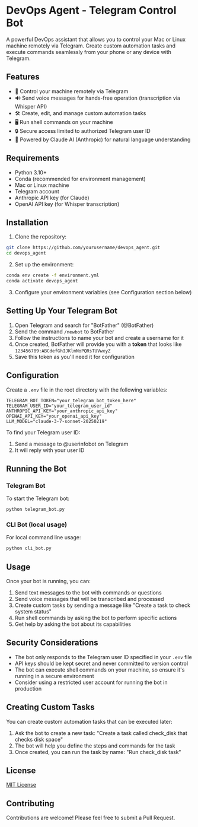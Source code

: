 # DevOps Agent - Telegram Control Bot

A powerful DevOps assistant that allows you to control your Mac or Linux machine remotely via Telegram. Create custom automation tasks and execute commands seamlessly from your phone or any device with Telegram.

## Features

- 🤖 Control your machine remotely via Telegram
- 🔊 Send voice messages for hands-free operation (transcription via Whisper API)
- 🛠️ Create, edit, and manage custom automation tasks
- 🖥️ Run shell commands on your machine
- 🔒 Secure access limited to authorized Telegram user ID
- 🧠 Powered by Claude AI (Anthropic) for natural language understanding

## Requirements

- Python 3.10+
- Conda (recommended for environment management)
- Mac or Linux machine
- Telegram account
- Anthropic API key (for Claude)
- OpenAI API key (for Whisper transcription)

## Installation

1. Clone the repository:

```bash
git clone https://github.com/yourusername/devops_agent.git
cd devops_agent
```

2. Set up the environment:

```bash
conda env create -f environment.yml
conda activate devops_agent
```

3. Configure your environment variables (see Configuration section below)

## Setting Up Your Telegram Bot

1. Open Telegram and search for "BotFather" (@BotFather)
2. Send the command `/newbot` to BotFather
3. Follow the instructions to name your bot and create a username for it
4. Once created, BotFather will provide you with a **token** that looks like `123456789:ABCdefGhIJKlmNoPQRsTUVwxyZ`
5. Save this token as you'll need it for configuration

## Configuration

Create a `.env` file in the root directory with the following variables:

```
TELEGRAM_BOT_TOKEN="your_telegram_bot_token_here"
TELEGRAM_USER_ID="your_telegram_user_id" 
ANTHROPIC_API_KEY="your_anthropic_api_key"
OPENAI_API_KEY="your_openai_api_key"
LLM_MODEL="claude-3-7-sonnet-20250219"
```

To find your Telegram user ID:
1. Send a message to @userinfobot on Telegram
2. It will reply with your user ID

## Running the Bot

### Telegram Bot

To start the Telegram bot:

```bash
python telegram_bot.py
```

### CLI Bot (local usage)

For local command line usage:

```bash
python cli_bot.py
```

## Usage

Once your bot is running, you can:

1. Send text messages to the bot with commands or questions
2. Send voice messages that will be transcribed and processed
3. Create custom tasks by sending a message like "Create a task to check system status"
4. Run shell commands by asking the bot to perform specific actions
5. Get help by asking the bot about its capabilities

## Security Considerations

- The bot only responds to the Telegram user ID specified in your `.env` file
- API keys should be kept secret and never committed to version control
- The bot can execute shell commands on your machine, so ensure it's running in a secure environment
- Consider using a restricted user account for running the bot in production

## Creating Custom Tasks

You can create custom automation tasks that can be executed later:

1. Ask the bot to create a new task: "Create a task called check_disk that checks disk space"
2. The bot will help you define the steps and commands for the task
3. Once created, you can run the task by name: "Run check_disk task"

## License

[MIT License](LICENSE)

## Contributing

Contributions are welcome! Please feel free to submit a Pull Request. 